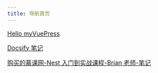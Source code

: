 ```yaml
---
title: 导航首页
---
```


[Hello myVuePress](angular)

[Docsify 笔记](http://114.132.47.217:8080/#/)

[购买的慕课网-Nest 入门到实战课程-Brian 老师-笔记](https://front-end.toimc.com/)
